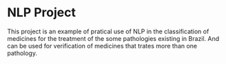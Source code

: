 # NLP Project


This project is an example of pratical use of NLP in the classification of
medicines for the treatment of the some pathologies existing in Brazil. And can be used for verification of medicines that trates more than one pathology.
